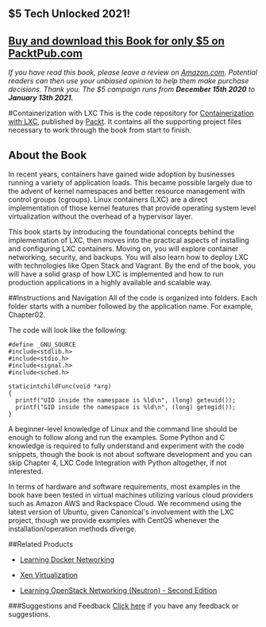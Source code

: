 ## $5 Tech Unlocked 2021!
[Buy and download this Book for only $5 on PacktPub.com](https://www.packtpub.com/product/containerization-with-lxc/9781785888946)
-----
*If you have read this book, please leave a review on [Amazon.com](https://www.amazon.com/gp/product/1785888943).     Potential readers can then use your unbiased opinion to help them make purchase decisions. Thank you. The $5 campaign         runs from __December 15th 2020__ to __January 13th 2021.__*

#Containerization with LXC
This is the code repository for [Containerization with LXC](https://www.packtpub.com/virtualization-and-cloud/containerization-lxc?utm_source=github&utm_medium=repository&utm_campaign=9781785888946), published by [Packt](https://www.packtpub.com/?utm_source=github). It contains all the supporting project files necessary to work through the book from start to finish.
## About the Book
In recent years, containers have gained wide adoption by businesses running a variety of application loads. This became possible largely due to the advent of kernel namespaces and better resource management with control groups (cgroups). Linux containers (LXC) are a direct implementation of those kernel features that provide operating system level virtualization without the overhead of a hypervisor layer.

This book starts by introducing the foundational concepts behind the implementation of LXC, then moves into the practical aspects of installing and configuring LXC containers. Moving on, you will explore container networking, security, and backups. You will also learn how to deploy LXC with technologies like Open Stack and Vagrant. By the end of the book, you will have a solid grasp of how LXC is implemented and how to run production applications in a highly available and scalable way.

##Instructions and Navigation
All of the code is organized into folders. Each folder starts with a number followed by the application name. For example, Chapter02.



The code will look like the following:
```
#define _GNU_SOURCE
#include<stdlib.h>
#include<stdio.h>
#include<signal.h>
#include<sched.h>
 
staticintchildFunc(void *arg)
{
  printf("UID inside the namespace is %ld\n", (long) geteuid());
  printf("GID inside the namespace is %ld\n", (long) getegid());
}
```

A beginner-level knowledge of Linux and the command line should be enough to follow along and run the examples. Some Python and C knowledge is required to fully understand and experiment with the code snippets, though the book is not about software development and you can skip Chapter 4, LXC Code Integration with Python altogether, if not interested.

In terms of hardware and software requirements, most examples in the book have been tested in virtual machines utilizing various cloud providers such as Amazon AWS and Rackspace Cloud. We recommend using the latest version of Ubuntu, given Canonical's involvement with the LXC project, though we provide examples with CentOS whenever the installation/operation methods diverge.

##Related Products
* [Learning Docker Networking](https://www.packtpub.com/networking-and-servers/learning-docker-networking?utm_source=github&utm_medium=repository&utm_campaign=9781785280955)

* [Xen Virtualization](https://www.packtpub.com/virtualization-and-cloud/xen-virtualization?utm_source=github&utm_medium=repository&utm_campaign=9781847192486)

* [Learning OpenStack Networking (Neutron) - Second Edition](https://www.packtpub.com/virtualization-and-cloud/learning-openstack-networking-neutron-second-edition?utm_source=github&utm_medium=repository&utm_campaign=9781785287725)

###Suggestions and Feedback
[Click here](https://docs.google.com/forms/d/e/1FAIpQLSe5qwunkGf6PUvzPirPDtuy1Du5Rlzew23UBp2S-P3wB-GcwQ/viewform) if you have any feedback or suggestions.
